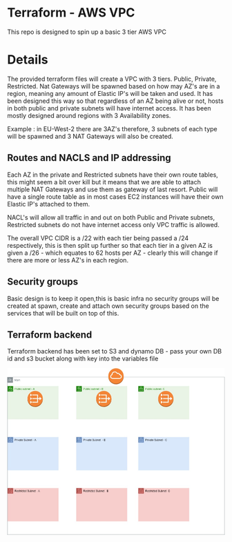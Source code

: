 # Terraform - AWS VPC

This repo is designed to spin up a basic 3 tier AWS VPC

# Details

The provided terraform files will create a VPC with 3 tiers. Public, Private, Restricted.
Nat Gateways will be spawned based on how may AZ's are in a region, meaning any amount of  Elastic IP's will be taken and used. 
It has been designed this way so that regardless of an AZ being alive or not, hosts in both public and private subnets will have internet access. 
It has been mostly designed around regions with 3 Availability zones. 

Example : in EU-West-2 there are 3AZ's therefore, 3 subnets of each type will be spawned and 3 NAT Gateways will also be created.

## Routes and NACLS and IP addressing

Each AZ in the private and Restricted subnets have their own route tables, this might seem a bit over kill but it means that we are able to attach multiple NAT Gateways and use them as gateway of last resort. 
Public will have a single route table as in most cases EC2 instances will have their own Elastic IP's attached to them. 

NACL's will allow all traffic in and out on both Public and Private subnets, Restricted subnets do not have internet access only VPC traffic is allowed.

The overall VPC CIDR is a /22 with each tier being passed a /24 respectively, this is then split up further so that each tier in a given AZ is given a /26 - which equates to 62 hosts per AZ - clearly this will change if there are more or less AZ's in each region.

## Security groups
Basic design is to keep it open,this is basic infra no security groups will be created at spawn, create and attach own security groups based on the services that will be built on top of this.

## Terraform backend

Terraform backend has been set to S3 and dynamo DB - pass your own DB id and s3 bucket along with key into the variables file 

![Alt text](/src/Files/awsvpc.jpg "VPC Diagram")